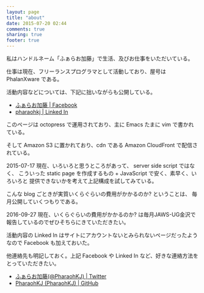 ```yaml
---
layout: page
title: "about"
date: 2015-07-20 02:44
comments: true
sharing: true
footer: true
---
```


私はハンドルネーム「ふぁらお加藤」で生活、及びお仕事をいただいている。

仕事は現在、フリーランスプログラマとして活動しており、屋号は PhalanXware である。

活動内容などについては、下記に拙いながらも公開している。

- [ふぁらお加藤 | Facebook](https://www.facebook.com/pharaohkj)
- [pharaohkj | Linked In](https://jp.linkedin.com/in/pharaohkj)

このページは octopress で運用されており、主に Emacs たまに vim で書かれている。

そして Amazon S3 に置かれており、cdn である Amazon CloudFront で配信されている。

2015-07-17 現在、いろいろと思うところがあって、 server side script ではなく、
こういった static page を作成するもの + JavaScript で安く、素早く、いろいろと
提供できないかを考えて上記構成を試してみている。

こんな blog ごときが実質いくらぐらいの費用がかかるのか? ということは、
毎月公開していくつもりである。

2016-09-27 現在、いくらぐらいの費用がかかるのか? は毎月JAWS-UG金沢で報告しているのでぜひそちらにきていただきたい。

活動内容の Linked In はサイトにアカウントないとみられないページだったようなので Facebook も加えておいた。

他連絡先も明記しておく。上記 Facebook や Linked In など、好きな連絡方法をとっていただきたい。

- [ふぁらお加藤(@PharaohKJ) | Twitter](https://twitter.com/PharaohKJ)
- [PharaohKJ (PharaohKJ) | GitHub](https://github.com/PharaohKJ)
